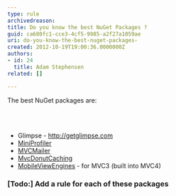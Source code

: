 ```yaml
---
type: rule
archivedreason: 
title: Do you know the best NuGet Packages ?
guid: ca680fc1-cce3-4cf5-9985-a2f27a1059ae
uri: do-you-know-the-best-nuget-packages-
created: 2012-10-19T19:00:36.0000000Z
authors:
- id: 24
  title: Adam Stephensen
related: []

---
```



<p>The best NuGet packages are&#58;<br></p>
<br><excerpt class='endintro'></excerpt><br>
<ul>
<li>Glimpse - <a href="http&#58;//getglimpse.com/">http&#58;//getglimpse.com</a></li>

<li><a href="http&#58;//nuget.org/packages/miniprofiler">MiniProfiler</a>
</li>

<li><a href="http&#58;//nuget.org/packages/mvcmailer">MVCMailer</a></li>

<li><a href="http&#58;//nuget.org/packages/mvcdonutcaching">MvcDonutCaching</a></li>

<li><a href="http&#58;//nuget.org/packages/MobileViewEngines">MobileViewEngines</a> - for MVC3 (built into MVC4)</li>
</ul>

<h3>[Todo&#58;] Add a rule for each of these packages</h3>




